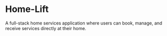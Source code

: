 # Home-Lift
A full-stack home services application where users can book, manage, and receive services directly at their home.
